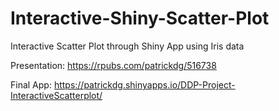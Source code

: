 # Interactive-Shiny-Scatter-Plot
Interactive Scatter Plot through Shiny App using Iris data 

Presentation: https://rpubs.com/patrickdg/516738

Final App: https://patrickdg.shinyapps.io/DDP-Project-InteractiveScatterplot/
